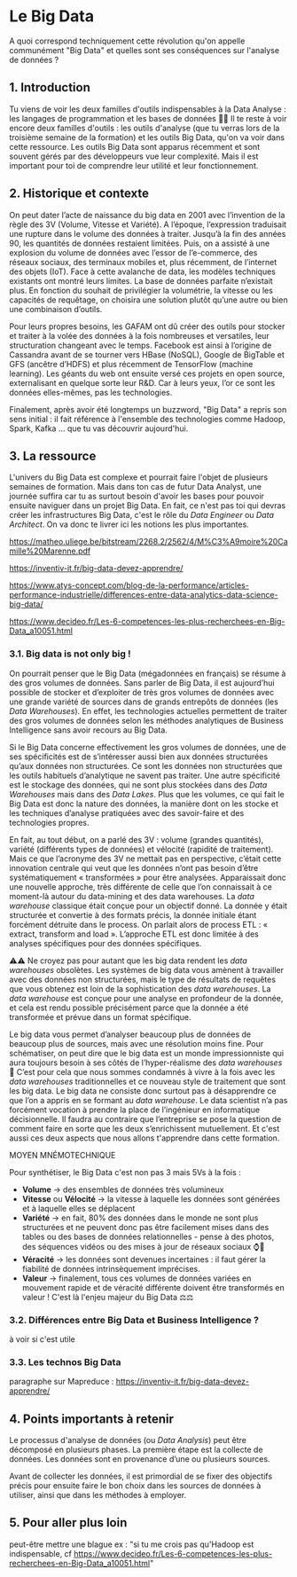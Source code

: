 # Le Big Data
A quoi correspond techniquement cette révolution qu'on appelle communément "Big Data" et quelles sont ses conséquences sur l'analyse de données ?

## 1. Introduction
Tu viens de voir les deux familles d'outils indispensables à la Data Analyse : les langages de programmation et les bases de données 👏👏 Il te reste à voir encore deux familles d'outils : les outils d'analyse (que tu verras lors de la troisième semaine de la formation) et les outils Big Data, qu'on va voir dans cette ressource. Les outils Big Data sont apparus récemment et sont souvent gérés par des développeurs vue leur complexité. Mais il est important pour toi de comprendre leur utilité et leur fonctionnement.

## 2. Historique et contexte
On peut dater l’acte de naissance du big data en 2001 avec l’invention de la règle des 3V (Volume, Vitesse et Variété). A l’époque, l’expression traduisait une rupture dans le volume des données à traiter. Jusqu’à la fin des années 90, les quantités de données restaient limitées. Puis, on a assisté à une explosion du volume de données avec l’essor de l’e-commerce, des réseaux sociaux, des terminaux mobiles et, plus récemment, de l’internet des objets (IoT). Face à cette avalanche de data, les modèles techniques existants ont montré leurs limites. La base de données parfaite n’existait plus. En fonction du souhait de privilégier la volumétrie, la vitesse ou les capacités de requêtage, on choisira une solution plutôt qu’une autre ou bien une combinaison d’outils.

Pour leurs propres besoins, les GAFAM ont dû créer des outils pour stocker et traiter à la volée des données à la fois nombreuses et versatiles, leur structuration changeant avec le temps. Facebook est ainsi à l’origine de Cassandra avant de se tourner vers HBase (NoSQL), Google de BigTable et GFS (ancêtre d’HDFS) et plus récemment de TensorFlow (machine learning). Les géants du web ont ensuite versé ces projets en open source, externalisant en quelque sorte leur R&D. Car à leurs yeux, l’or ce sont les données elles-mêmes, pas les technologies. 
 
Finalement, après avoir été longtemps un buzzword, "Big Data" a repris son sens initial : il fait référence à l'ensemble des technologies comme Hadoop, Spark, Kafka ... que tu vas découvrir aujourd'hui.

## 3. La ressource

L'univers du Big Data est complexe et pourrait faire l'objet de plusieurs semaines de formation. Mais dans ton cas de futur Data Analyst, une journée suffira car tu as surtout besoin d'avoir les bases pour pouvoir ensuite naviguer dans un projet Big Data. En fait, ce n'est pas toi qui devras créer les infrastructures Big Data, c'est le rôle du *Data Engineer* ou *Data Architect*. On va donc te livrer ici les notions les plus importantes.

https://matheo.uliege.be/bitstream/2268.2/2562/4/M%C3%A9moire%20Camille%20Marenne.pdf

https://inventiv-it.fr/big-data-devez-apprendre/

https://www.atys-concept.com/blog-de-la-performance/articles-performance-industrielle/differences-entre-data-analytics-data-science-big-data/

https://www.decideo.fr/Les-6-competences-les-plus-recherchees-en-Big-Data_a10051.html


### 3.1. Big data is not only big !

On pourrait penser que le Big Data (mégadonnées en français) se résume à des gros volumes de données. Sans parler de Big Data, il est aujourd’hui possible de stocker et d’exploiter de très gros volumes de données avec une grande variété de sources dans de grands entrepôts de données (les *Data Warehouses*). En effet, les technologies actuelles permettent de traiter des gros volumes de données selon les méthodes analytiques de Business Intelligence sans avoir recours au Big Data.

Si le Big Data concerne effectivement les gros volumes de données, une de ses spécificités est de s’intéresser aussi bien aux données structurées qu’aux données non structurées. Ce sont les données non structurées que les outils habituels d’analytique ne savent pas traiter. Une autre spécificité est le stockage des données, qui ne sont plus stockées dans des *Data Warehouses* mais dans des *Data Lakes*. Plus que les volumes, ce qui fait le Big Data est donc la nature des données, la manière dont on les stocke et les techniques d’analyse pratiquées avec des savoir-faire et des technologies propres.

En fait, au tout début, on a parlé des 3V : volume (grandes quantités), variété (différents types de données) et vélocité (rapidité de traitement). Mais ce que l’acronyme des 3V ne mettait pas en perspective, c’était cette innovation centrale qui veut que les données n’ont pas besoin d’être systématiquement « transformées » pour être analysées. Apparaissait donc une nouvelle approche, très différente de  celle que l’on connaissait à ce moment-là autour du data-mining et des data warehouses. La *data warehouse* classique était conçue pour un objectif donné. La donnée y était structurée et convertie à des formats précis, la donnée initiale étant forcément détruite dans le process. On parlait alors de process ETL : « extract, transform and load ». L’approche ETL est donc limitée à des analyses spécifiques pour des données spécifiques. 

⚠️⚠️ Ne croyez pas pour autant que les big data rendent les *data warehouses* obsolètes. Les systèmes de big data vous amènent à travailler avec des données non structurées, mais le type de résultats de requêtes que vous obtenez est loin de la sophistication des *data warehouses*. La *data warehouse* est conçue pour une analyse en profondeur de la donnée, et cela est rendu possible précisément parce que la donnée a été transformée et prévue dans un format spécifique.

Le big data vous permet d’analyser beaucoup plus de données de beaucoup plus de sources, mais avec une résolution moins fine. Pour schématiser, on peut dire que le big data est un monde impressionniste qui aura toujours besoin à ses côtés de l’hyper-réalisme des *data warehouses* 🎨 C’est pour cela que nous sommes condamnés à vivre à la fois avec les *data warehouses* traditionnelles  et ce nouveau style de traitement que sont les big data. Le big data ne consiste donc surtout pas à désapprendre ce que l’on a appris en se formant au *data warehouse*. Le data scientist n’a pas forcément vocation à prendre la place de l’ingénieur en informatique décisionnelle. Il faudra au contraire que l’entreprise se pose la question de comment faire en sorte que les deux s’enrichissent mutuellement. Et c'est aussi ces deux aspects que nous allons t'apprendre dans cette formation.

MOYEN MNÉMOTECHNIQUE

Pour synthétiser, le Big Data c'est non pas 3 mais 5Vs à la fois : 
- **Volume** -> des ensembles de données très volumineux 
- **Vitesse** ou **Vélocité** -> la vitesse à laquelle les données sont générées et à laquelle elles se déplacent
- **Variété** -> en fait, 80% des données dans le monde ne sont plus structurées et ne peuvent donc pas être facilement mises dans des tables ou des bases de données relationnelles - pense à des photos, des séquences vidéos ou des mises à jour de réseaux sociaux ⌚️📱
- **Véracité** -> les données sont devenues incertaines : il faut gérer la fiabilité de données intrinsèquement imprécises.
- **Valeur** -> finalement, tous ces volumes de données variées en mouvement rapide et de véracité différente doivent être transformés en valeur ! C'est là l'enjeu majeur du Big Data ⚖️⚖️



### 3.2. Différences entre Big Data et Business Intelligence ?

à voir si c'est utile

### 3.3. Les technos Big Data

paragraphe sur Mapreduce : https://inventiv-it.fr/big-data-devez-apprendre/


## 4. Points importants à retenir
Le processus d'analyse de données (ou *Data Analysis*) peut être décomposé en plusieurs phases. La première étape est la collecte de données. Les données sont en provenance d’une ou plusieurs sources. 

Avant de collecter les données, il est primordial de se fixer des objectifs précis pour ensuite faire le bon choix dans les sources de données à utiliser, ainsi que dans les méthodes à employer.


## 5. Pour aller plus loin


peut-être mettre une blague ex : "si tu me crois pas qu'Hadoop est indispensable, cf https://www.decideo.fr/Les-6-competences-les-plus-recherchees-en-Big-Data_a10051.html"

